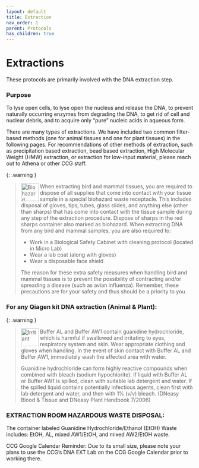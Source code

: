 ```yaml
---
layout: default
title: Extraction
nav_order: 1
parent: Protocols
has_children: true
---
```

# Extractions

These protocols are primarily involved with the DNA extraction step.


### Purpose
To lyse open cells, to lyse open the nucleus and release the DNA, to prevent naturally occurring enzymes from degrading the DNA, to get rid of cell and nuclear debris, and to acquire only “pure” nucleic acids in aqueous form.

There are many types of extractions. We have included two common filter-based methods (one for animal tissues and one for plant tissues) in the following pages. For recommendations of other methods of extraction, such as precipitation based extraction, bead based extraction, High Molecular Weight (HMW) extraction, or extraction for low-input material, please reach out to Athena or other CCG staff. 

{: .warning }
> <img src='https://github.com/CCG-CAS/gh-pages/blob/main/assets/biohazard.png?raw=true'
    alt="Biohazard"
    width='48'
    align='left'>
> When extracting bird and mammal tissues, you are required to dispose of all supplies that come into contact with your tissue sample in a special biohazard waste receptacle. This includes disposal of gloves, tips, tubes, glass slides, and anything else (other than sharps) that has come into contact with the tissue sample during any step of the extraction procedure. Dispose of sharps in the red sharps container also marked as biohazard.
> When extracting DNA from any bird and mammal samples, you are also required to:
> - Work in a Biological Safety Cabinet with cleaning protocol (located in Micro Lab)
> - Wear a lab coat (along with gloves)
> - Wear a disposable face shield
> 
> The reason for these extra safety measures when handling bird and mammal tissues is to prevent the possibility of contracting and/or spreading a disease (such as avian influenza). Remember, these precautions are for your safety and thus should be a priority to you.

### For any Qiagen kit DNA extraction (Animal & Plant):

{: .warning }
> <img src='https://github.com/CCG-CAS/gh-pages/blob/main/assets/GHS-irritant.png?raw=true'
    alt="Irritant"
    width='48'
    align='left'>
> Buffer AL and Buffer AW1 contain guanidine hydrochloride, which is harmful if swallowed and irritating to eyes, respiratory system and skin.  Wear appropriate clothing and gloves when handling. In the event of skin contact with Buffer AL and Buffer AW1, immediately wash the affected area with water. 
> 
> Guanidine hydrochloride can form highly reactive compounds when combined with bleach (sodium hypochlorite). If liquid with Buffer AL or Buffer AW1 is spilled, clean with suitable lab detergent and water. If the spilled liquid contains potentially infectious agents, clean first with lab detergent and water, and then with 1% (v/v) bleach. (DNeasy Blood & Tissue and DNeasy Plant Handbook 7/2006)

### EXTRACTION ROOM HAZARDOUS WASTE DISPOSAL:

The container labeled Guanidine Hydrochloride/Ethanol (EtOH) Waste includes: EtOH, AL, mixed AW1/EtOH, and mixed AW2/EtOH waste.

CCG Google Calendar Reminder: Due to its small size, please note your plans to use the CCG’s DNA EXT Lab on the CCG Google Calendar prior to working there.
